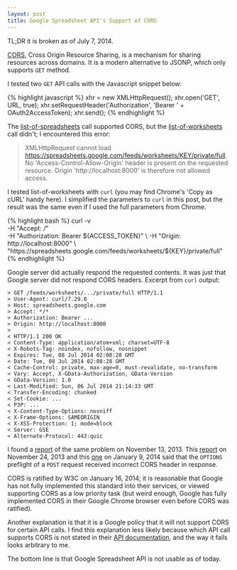 ```yaml
---
layout: post
title: Google Spreadsheet API's Support of CORS
---
```


TL;DR it is broken as of July 7, 2014.

[CORS](http://www.w3.org/TR/cors/), Cross Origin Resource Sharing,
is a mechanism for sharing resources across domains.
It is a modern alternative to JSONP, which only supports `GET` method.

I tested two `GET` API calls with the Javascript snippet below:

{% highlight javascript %}
xhr = new XMLHttpRequest();
xhr.open('GET', URL, true);
xhr.setRequestHeader('Authorization',
  'Bearer ' + OAuth2AccessToken);
xhr.send();
{% endhighlight %}

The
[list-of-spreadsheets](https://developers.google.com/google-apps/spreadsheets/#retrieving_a_list_of_spreadsheets)
call supported CORS, but the
[list-of-worksheets](https://developers.google.com/google-apps/spreadsheets/#retrieving_information_about_worksheets)
call didn't; I encountered this error:

> XMLHttpRequest cannot load https://spreadsheets.google.com/feeds/worksheets/KEY/private/full. No 'Access-Control-Allow-Origin' header is present on the requested resource. Origin 'http://localhost:8000' is therefore not allowed access.

I tested list-of-worksheets with `curl` (you may find Chrome's 'Copy as cURL' handy here).
I simplified the parameters to `curl` in this post,
but the result was the same even if I used the full parameters from Chrome.

{% highlight bash %}
curl -v \
    -H "Accept: */*" \
    -H "Authorization: Bearer ${ACCESS_TOKEN}" \
    -H "Origin: http://localhost:8000" \
    "https://spreadsheets.google.com/feeds/worksheets/${KEY}/private/full"
{% endhighlight %}

Google server did actually respond the requested contents.
It was just that Google server did not respond CORS headers.
Excerpt from `curl` output:

    > GET /feeds/worksheets/.../private/full HTTP/1.1
    > User-Agent: curl/7.29.0
    > Host: spreadsheets.google.com
    > Accept: */*
    > Authorization: Bearer ...
    > Origin: http://localhost:8000
    >
    < HTTP/1.1 200 OK
    < Content-Type: application/atom+xml; charset=UTF-8
    < X-Robots-Tag: noindex, nofollow, nosnippet
    < Expires: Tue, 08 Jul 2014 02:08:28 GMT
    < Date: Tue, 08 Jul 2014 02:08:28 GMT
    < Cache-Control: private, max-age=0, must-revalidate, no-transform
    < Vary: Accept, X-GData-Authorization, GData-Version
    < GData-Version: 1.0
    < Last-Modified: Sun, 06 Jul 2014 21:14:33 GMT
    < Transfer-Encoding: chunked
    < Set-Cookie: ...
    < P3P: ...
    < X-Content-Type-Options: nosniff
    < X-Frame-Options: SAMEORIGIN
    < X-XSS-Protection: 1; mode=block
    < Server: GSE
    < Alternate-Protocol: 443:quic

I found a
[report](http://stackoverflow.com/questions/19887737/pushing-data-to-google-spreadsheet-through-javascript-running-in-browser)
of the same problem on November 13, 2013.  This
[report](http://stackoverflow.com/questions/20169829/cors-preflight-fails-when-writing-to-google-spreadsheet-api)
on November 24, 2013 and this
[one](https://groups.google.com/forum/#!searchin/google-spreadsheets-api/cors$20preflight/google-spreadsheets-api/f8LLOa5JpiU/vuyreJ5BeGUJ)
on January 9, 2014
said that the `OPTIONS` preflight of a `POST` request received incorrect CORS header in response.

CORS is ratified by W3C on January 16, 2014;
it is reasonable that Google has not fully implemented this standard into their services,
or viewed supporting CORS as a low priority task
(but weird enough, Google has fully implemented CORS in their Google Chrome browser
even before CORS was ratified).

Another explanation is that it is a Google policy that it will not support CORS for certain API calls.
I find this explanation less likely
because which API call supports CORS is not stated in their
[API documentation](https://developers.google.com/google-apps/spreadsheets/),
and the way it fails looks arbitrary to me.

The bottom line is that Google Spreadsheet API is not usable as of today.
